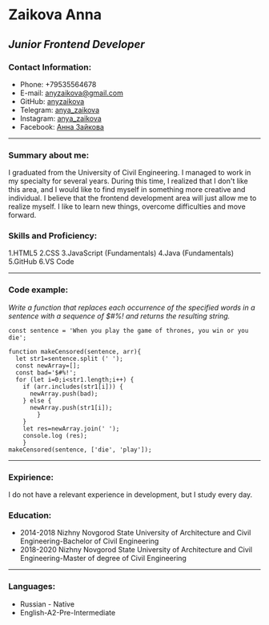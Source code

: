 # **Zaikova Anna**

## _Junior Frontend Developer_


### Contact Information:
- Phone: +79535564678
- E-mail: anyzaikova@gmail.com
- GitHub: [anyzaikova](https://github.com/Anyzaikova)
- Telegram: [anya_zaikova](https://t.me/anya_zaikova)
- Instagram: [anya_zaikova](https://instagram.com/anya_zaikova?igshid=YmMyMTA2M2Y=)
- Facebook: [Анна Зайкова](https://m.facebook.com/100040520143511/) 

----
### Summary about me:
   I graduated from the University of Civil Engineering. I managed to work in my specialty for several years. During this time, I realized that I don't like this area, and I would like to find myself in something more creative and individual. I believe that the frontend development area will just allow me to realize myself. I like to learn new things, overcome difficulties and move forward.

### Skills and Proficiency:
1.HTML5
2.CSS
3.JavaScript (Fundamentals)
4.Java (Fundamentals)
5.GitHub
6.VS Code

----

### Code example:
_Write a function that replaces each occurrence of the specified words in a sentence with a sequence of $#%! and returns the resulting string._
```
const sentence = 'When you play the game of thrones, you win or you die';

function makeCensored(sentence, arr){
  let str1=sentence.split (' ');
  const newArray=[];
  const bad='$#%!';
  for (let i=0;i<str1.length;i++) {
    if (arr.includes(str1[i])) {
      newArray.push(bad);
    } else {
      newArray.push(str1[i]);
        }      
    }
    let res=newArray.join(' ');
    console.log (res);
    }
makeCensored(sentence, ['die', 'play']);
```
----
### Expirience:
I do not have a relevant experience in development, but I study every day.

### Education:
- 2014-2018 Nizhny Novgorod State University of Architecture and Civil Engineering-Bachelor of Civil Engineering
- 2018-2020 Nizhny Novgorod State University of Architecture and Civil Engineering-Master of degree of Civil Engineering

----

### Languages:
- Russian - Native
- English-A2-Pre-Intermediate
